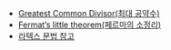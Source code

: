 * [Greatest Common Divisor(최대 공약수)](/Algorithm/Algebra/GCD.md)
* [Fermat’s little theorem(페르마의 소정리)](/Algorithm/Algebra/Fltheorm.md)
* [라텍스 문법 참고](https://khw11044.github.io/blog/blog-etc/2020-12-21-markdown-tutorial2/)
